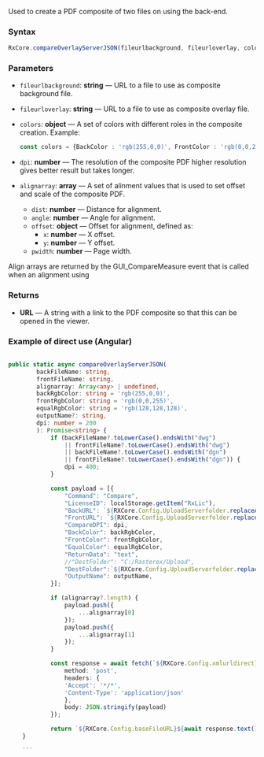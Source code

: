 Used to create a PDF composite of two files on using the back-end.

### Syntax

```typescript
RxCore.compareOverlayServerJSON(fileurlbackground, fileurloverlay, colors, dpi, alignarray)
```

### Parameters

- `fileurlbackground`: **string** —  URL to a file to use as composite background file.
- `fileurloverlay`: **string** — URL to a file to use as composite overlay file.
- `colors`: **object** —  A set of colors with different roles in the composite creation.
    Example:
    ```typescript
    const colors = {BackColor : 'rgb(255,0,0)', FrontColor : 'rgb(0,0,255)', EqualColor : 'rgb(128,128,128)'};
    
   ``` 

- `dpi`: **number** — The resolution of the composite PDF higher resolution gives better result but takes longer.

- `alignarray`: **array** — A set of alinment values that is used to set offset and scale of the composite PDF.
  - `dist`: **number** — Distance for alignment.
  - `angle`: **number** — Angle for alignment.
  - `offset`: **object** — Offset for alignment, defined as:
    - `x`: **number** — X offset.
    - `y`: **number** — Y offset.
  - `pwidth`: **number** — Page width.

Align arrays are returned by the GUI_CompareMeasure event that is called when an alignment using 

### Returns

- **URL** — A string with a link to the PDF composite so that this can be opened in the viewer.

### Example of direct use (Angular)

```typescript

public static async compareOverlayServerJSON(
        backFileName: string,
        frontFileName: string,
        alignarray: Array<any> | undefined,
        backRgbColor: string = 'rgb(255,0,0)',
        frontRgbColor: string = 'rgb(0,0,255)',
        equalRgbColor: string = 'rgb(128,128,128)',
        outputName?: string,
        dpi: number = 200
        ): Promise<string> {
            if (backFileName?.toLowerCase().endsWith("dwg")
                || frontFileName?.toLowerCase().endsWith("dwg")
                || backFileName?.toLowerCase().endsWith("dgn")
                || frontFileName?.toLowerCase().endsWith("dgn")) {
                dpi = 400;
            }

            const payload = [{
                "Command": "Compare",
                "LicenseID": localStorage.getItem("RxLic"),
                "BackURL": `${RXCore.Config.UploadServerfolder.replaceAll('\\', '/')}${backFileName}`,
                "FrontURL": `${RXCore.Config.UploadServerfolder.replaceAll('\\', '/')}${frontFileName}`,
                "CompareDPI": dpi,
                "BackColor": backRgbColor,
                "FrontColor": frontRgbColor,
                "EqualColor": equalRgbColor,
                "ReturnData": "text",
                //"DestFolder": "C:/Rasterex/Upload",
                "DestFolder":`${RXCore.Config.UploadServerfolder.replaceAll('\\', '/')}`,
                "OutputName": outputName,
            }];

            if (alignarray?.length) {
                payload.push({
                    ...alignarray[0]
                });
                payload.push({
                    ...alignarray[1]
                });
            }

            const response = await fetch(`${RXCore.Config.xmlurldirect}?CommandJSON`, {
                method: 'post',
                headers: {
                'Accept': '*/*',
                'Content-Type': 'application/json'
                },
                body: JSON.stringify(payload)
            });

            return `${RXCore.Config.baseFileURL}${await response.text()}`;
    }

    ```